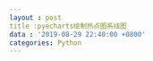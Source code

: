 ```yaml
---
layout : post
title :pyecharts绘制热点图系线图
data : '2019-08-29 22:40:00 +0800'
categories: Python
---
```

